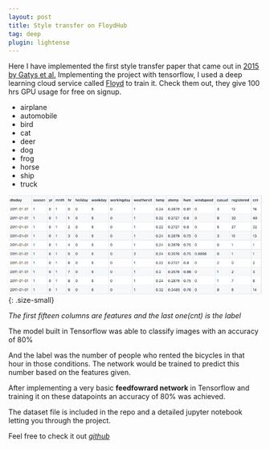 ```yaml
---
layout: post
title: Style transfer on FloydHub
tag: deep
plugin: lightense
---
```


Here I have implemented the first style transfer paper that came out in [2015 by Gatys et al.](https://arxiv.org/pdf/1508.06576.pdf) Implementing the project with tensorflow, I used a deep learning cloud service called [Floyd](https://www.floydhub.com/) to train it. Check them out, they give 100 hrs GPU usage for free on signup.

- airplane
- automobile
- bird
- cat
- deer
- dog
- frog
- horse
- ship
- truck

![BikeDataset](assets/img/bike-dataset.png){: .size-small}

*The first fifteen columns are features and the last one(cnt) is the label*

The model built in Tensorflow was able to classify images with an accuracy of 80%

And the label was the number of people who rented the bicycles in that hour in those conditions. The network would be trained to predict this number based on the features given.

After implementing a very basic __feedfowrard network__ in Tensorflow and training it on these datapoints an accuracy of 80% was achieved.

The dataset file is included in the repo and a detailed jupyter notebook letting you through the project.

Feel free to check it out *[github](https://github.com/sdhnshu/bike-rental)*